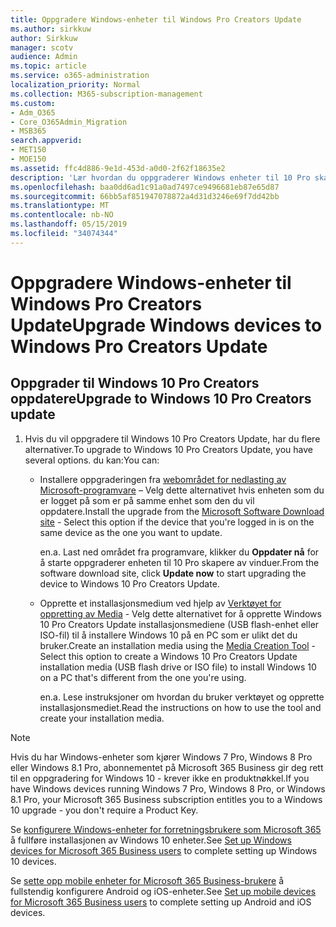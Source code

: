 ```yaml
---
title: Oppgradere Windows-enheter til Windows Pro Creators Update
ms.author: sirkkuw
author: Sirkkuw
manager: scotv
audience: Admin
ms.topic: article
ms.service: o365-administration
localization_priority: Normal
ms.collection: M365-subscription-management
ms.custom:
- Adm_O365
- Core_O365Admin_Migration
- MSB365
search.appverid:
- MET150
- MOE150
ms.assetid: ffc4d886-9e1d-453d-a0d0-2f62f18635e2
description: 'Lær hvordan du oppgraderer Windows enheter til 10 Pro skapere av vinduer. '
ms.openlocfilehash: baa0dd6ad1c91a0ad7497ce9496681eb87e65d87
ms.sourcegitcommit: 66bb5af851947078872a4d31d3246e69f7dd42bb
ms.translationtype: MT
ms.contentlocale: nb-NO
ms.lasthandoff: 05/15/2019
ms.locfileid: "34074344"
---
```

# <a name="upgrade-windows-devices-to-windows-pro-creators-update"></a><span data-ttu-id="d85a8-103">Oppgradere Windows-enheter til Windows Pro Creators Update</span><span class="sxs-lookup"><span data-stu-id="d85a8-103">Upgrade Windows devices to Windows Pro Creators Update</span></span>

## <a name="upgrade-to-windows-10-pro-creators-update"></a><span data-ttu-id="d85a8-104">Oppgrader til Windows 10 Pro Creators oppdatere</span><span class="sxs-lookup"><span data-stu-id="d85a8-104">Upgrade to Windows 10 Pro Creators update</span></span>
  
1. <span data-ttu-id="d85a8-105">Hvis du vil oppgradere til Windows 10 Pro Creators Update, har du flere alternativer.</span><span class="sxs-lookup"><span data-stu-id="d85a8-105">To upgrade to Windows 10 Pro Creators Update, you have several options.</span></span> <span data-ttu-id="d85a8-106">du kan:</span><span class="sxs-lookup"><span data-stu-id="d85a8-106">You can:</span></span>
    
    - <span data-ttu-id="d85a8-107">Installere oppgraderingen fra [webområdet for nedlasting av Microsoft-programvare](https://go.microsoft.com/fwlink/?LinkID=836951 ) – Velg dette alternativet hvis enheten som du er logget på som er på samme enhet som den du vil oppdatere.</span><span class="sxs-lookup"><span data-stu-id="d85a8-107">Install the upgrade from the [Microsoft Software Download site](https://go.microsoft.com/fwlink/?LinkID=836951 ) - Select this option if the device that you're logged in is on the same device as the one you want to update.</span></span>
    
      <span data-ttu-id="d85a8-108">en.</span><span class="sxs-lookup"><span data-stu-id="d85a8-108">a.</span></span> <span data-ttu-id="d85a8-109">Last ned området fra programvare, klikker du **Oppdater nå** for å starte oppgraderer enheten til 10 Pro skapere av vinduer.</span><span class="sxs-lookup"><span data-stu-id="d85a8-109">From the software download site, click **Update now** to start upgrading the device to Windows 10 Pro Creators Update.</span></span> 
    
     - <span data-ttu-id="d85a8-110">Opprette et installasjonsmedium ved hjelp av [Verktøyet for oppretting av Media](https://go.microsoft.com/fwlink/?LinkID=836960) - Velg dette alternativet for å opprette Windows 10 Pro Creators Update installasjonsmediene (USB flash-enhet eller ISO-fil) til å installere Windows 10 på en PC som er ulikt det du bruker.</span><span class="sxs-lookup"><span data-stu-id="d85a8-110">Create an installation media using the [Media Creation Tool](https://go.microsoft.com/fwlink/?LinkID=836960) - Select this option to create a Windows 10 Pro Creators Update installation media (USB flash drive or ISO file) to install Windows 10 on a PC that's different from the one you're using.</span></span>
    
        <span data-ttu-id="d85a8-111">en.</span><span class="sxs-lookup"><span data-stu-id="d85a8-111">a.</span></span> <span data-ttu-id="d85a8-112">Lese instruksjoner om hvordan du bruker verktøyet og opprette installasjonsmediet.</span><span class="sxs-lookup"><span data-stu-id="d85a8-112">Read the instructions on how to use the tool and create your installation media.</span></span> 

> [!Note]
> <span data-ttu-id="d85a8-113">Hvis du har Windows-enheter som kjører Windows 7 Pro, Windows 8 Pro eller Windows 8.1 Pro, abonnementet på Microsoft 365 Business gir deg rett til en oppgradering for Windows 10 - krever ikke en produktnøkkel.</span><span class="sxs-lookup"><span data-stu-id="d85a8-113">If you have Windows devices running Windows 7 Pro, Windows 8 Pro, or Windows 8.1 Pro, your Microsoft 365 Business subscription entitles you to a Windows 10 upgrade - you don't require a Product Key.</span></span>
    
<span data-ttu-id="d85a8-114">Se [konfigurere Windows-enheter for forretningsbrukere som Microsoft 365](set-up-windows-devices.md) å fullføre installasjonen av Windows 10 enheter.</span><span class="sxs-lookup"><span data-stu-id="d85a8-114">See [Set up Windows devices for Microsoft 365 Business users](set-up-windows-devices.md) to complete setting up Windows 10 devices.</span></span> 
  
<span data-ttu-id="d85a8-115">Se [sette opp mobile enheter for Microsoft 365 Business-brukere](set-up-mobile-devices.md) å fullstendig konfigurere Android og iOS-enheter.</span><span class="sxs-lookup"><span data-stu-id="d85a8-115">See [Set up mobile devices for Microsoft 365 Business users](set-up-mobile-devices.md) to complete setting up Android and iOS devices.</span></span> 
  
